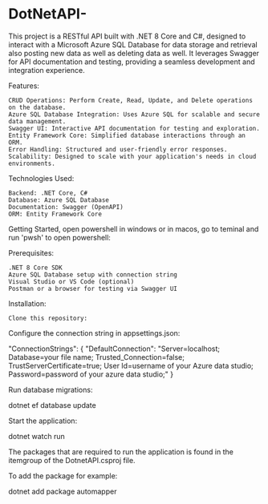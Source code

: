 # DotNetAPI-

This project is a RESTful API built with .NET 8 Core and C#, designed to interact with a Microsoft Azure SQL Database for data storage and retrieval also posting new data as well as deleting data as well. It leverages Swagger for API documentation and testing, providing a seamless development and integration experience.

Features:

    CRUD Operations: Perform Create, Read, Update, and Delete operations on the database.
    Azure SQL Database Integration: Uses Azure SQL for scalable and secure data management.
    Swagger UI: Interactive API documentation for testing and exploration.
    Entity Framework Core: Simplified database interactions through an ORM.
    Error Handling: Structured and user-friendly error responses.
    Scalability: Designed to scale with your application's needs in cloud environments.

Technologies Used:

    Backend: .NET Core, C#
    Database: Azure SQL Database
    Documentation: Swagger (OpenAPI)
    ORM: Entity Framework Core

Getting Started, open powershell in windows or in macos, go to teminal and run 'pwsh' to open powershell:  

Prerequisites:

    .NET 8 Core SDK
    Azure SQL Database setup with connection string
    Visual Studio or VS Code (optional)
    Postman or a browser for testing via Swagger UI

Installation:

    Clone this repository:

Configure the connection string in appsettings.json:

"ConnectionStrings": {
    "DefaultConnection": "Server=localhost; Database=your file name; Trusted_Connection=false; TrustServerCertificate=true; User Id=username of your Azure data studio; Password=password of your azure data studio;"
}

Run database migrations:

dotnet ef database update

Start the application:

dotnet watch run

The packages that are required to run the application is found in the itemgroup of the DotnetAPI.csproj file.

To add the package for example:

dotnet add package automapper                                                   

